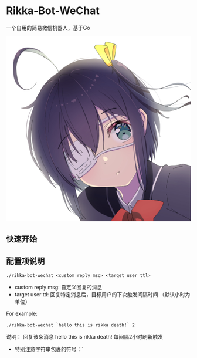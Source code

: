 # Rikka-Bot-WeChat

一个自用的简易微信机器人，基于Go

![rikka](./docs/img/rikka.jpg)

## 快速开始


## 配置项说明

```shell
./rikka-bot-wechat <custom reply msg> <target user ttl>
```

- custom reply msg: 自定义回复的消息
- target user ttl: 回复特定消息后，目标用户的下次触发间隔时间 （默认小时为单位）

For example:

```shell
./rikka-bot-wechat `hello this is rikka death!` 2
```

说明： 回复该条消息 hello this is rikka death! 每间隔2小时刷新触发

- 特别注意字符串包裹的符号：`